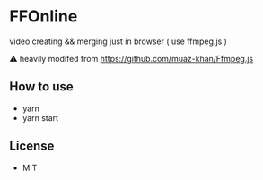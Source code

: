 # FFOnline

video creating && merging just in browser ( use ffmpeg.js )

⚠️ heavily modifed from https://github.com/muaz-khan/Ffmpeg.js

## How to use

- yarn
- yarn start

## License

- MIT






